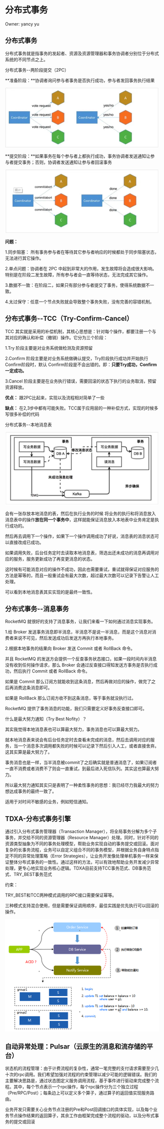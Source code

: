 # 分布式事务

Owner: yancy yu

## **分布式事务**

分布式事务就是指事务的发起者、资源及资源管理器和事务协调者分别位于分布式系统的不同节点之上。

分布式事务--两阶段提交（2PC）

**准备阶段：**协调者询问参与者事务是否执行成功，参与者发回事务执行结果

![Untitled](Untitled%202.jpeg)

**提交阶段：**如果事务在每个参与者上都执行成功，事务协调者发送通知让参与者提交事务；否则，协调者发送通知让参与者回滚事务

![Untitled](Untitled%203.jpeg)

**问题：**

1.同步阻塞： 所有事务参与者在等待其它参与者响应的时候都处于同步阻塞状态，无法进行其它操作。

2.单点问题：协调者在 2PC 中起到非常大的作用，发生故障将会造成很大影响。特别是在阶段二发生故障，所有参与者会一直等待状态，无法完成其它操作。

3.数据不一致：在阶段二，如果只有部分参与者提交了事务，使得系统数据不一致。

4.太过保守：任意一个节点失败就会导致整个事务失败，没有完善的容错机制。

## 分布式事务--TCC（Try-Confirm-Cancel）

TCC 其实就是采用的补偿机制，其核心思想是：针对每个操作，都要注册一个与其对应的确认和补偿（撤销）操作。它分为三个阶段：

1.Try 阶段主要是对业务系统做检测及资源预留

2.Confirm 阶段主要是对业务系统做确认提交，Try阶段执行成功并开始执行 Confirm阶段时，默认 Confirm阶段是不会出错的。即：**只要Try成功，Confirm一定成功。**

3.Cancel 阶段主要是在业务执行错误，需要回滚的状态下执行的业务取消，预留资源释放。

**优点：** 跟2PC比起来，实现以及流程相对简单了一些

**缺点：** 在2,3步中都有可能失败。TCC属于应用层的一种补偿方式，实现的时候多写很多补偿的代码

分布式事务--本地消息表

![Untitled](Untitled%204.jpeg)

会有一张存放本地消息的表，然后在执行业务的时候 将业务的执行和将消息放入消息表中的操作**放在同一个事务中**，这样就能保证消息放入本地表中业务肯定是执行成功的。

然后再去调用下一个操作，如果下一个操作调用成功了好说，消息表的消息状态可以直接改成已成功。

如果调用失败，后台任务定时去读取本地消息表，筛选出还未成功的消息再调用对应的服务，服务更新成功了再变更消息的状态。

这时候有可能消息对应的操作不成功，因此也需要重试，重试就得保证对应服务的方法是幂等的，而且一般重试会有最大次数，超过最大次数可以记录下告警让人工处理。

可以看到本地消息表其实实现的是最终一致性。

## 分布式事务--消息事务

RocketMQ 就很好的支持了消息事务，让我们来看一下如何通过消息实现事务。

1.给 Broker 发送事务消息即半消息，半消息不是说一半消息，而是这个消息对消费者来说不可见，然后发送成功后发送方再执行本地事务。

2.根据本地事务的结果向 Broker 发送 Commit 或者 RollBack 命令。

并且 RocketMQ 的发送方会提供一个反查事务状态接口，如果一段时间内半消息没有收到任何操作请求，那么 Broker 会通过反查接口得知发送方事务是否执行成功，然后执行 Commit 或者 RollBack 命令。

如果是 Commit 那么订阅方就能收到这条消息，然后再做对应的操作，做完了之后再消费这条消息即可。

如果是 RollBack 那么订阅方收不到这条消息，等于事务就没执行过。

RocketMQ 提供了事务消息的功能，我们只需要定义好事务反查接口即可。

什么是最大努力通知（Try Best Nofity）？

其实我觉得本地消息表也可以算最大努力，事务消息也可以算最大努力。

就本地消息表来说会有后台任务定时去查看未完成的消息，然后去调用对应的服务，当一个消息多次调用都失败的时候可以记录下然后引入人工，或者直接舍弃。这其实算是最大努力了。

事务消息也是一样，当半消息被commit了之后确实就是普通消息了，如果订阅者一直不消费或者消费不了则会一直重试，到最后进入死信队列。其实这也算最大努力。

所以最大努力通知其实只是表明了一种柔性事务的思想：我已经尽力我最大的努力想达成事务的最终一致了。

适用于对时间不敏感的业务，例如短信通知。

## TDXA-分布式事务引擎

通过引入分布式事务管理器（Transaction Manager），将全局事务分解为多个子事务，并交给不同的资源管理器（Resource Manager）处理。同时，针对不同的资源类型抽象为不同的事务处理模型，帮助业务实现自动的事务提交或回滚。面对复杂的长事务流程，业务可以自定义组合不同的事务模型，并根据业务自身特点指定不同的异常处理策略（Error Strategies），让业务开发像处理单机事务一样来保证整体分布式事务的一致性。通过这样的方法，可以有效地帮助业务开发减少异常处理，更专心地实现业务核心逻辑。TDXA目前支持TCC事务范式、DB事务范式、TRY_BEST事务范式

约束：

TRY_BEST和TCC两种模式调用的RPC接口需要保证幂等。

三种模式支持混合使用，但是需要保证调用顺序，最佳实践是优先执行可以回滚的操作。

![Untitled](Untitled%2024.png)

## 自动异常处理：Pulsar（云原生的消息和流存储的平台）

状态机的流程管理：由于计费流程的复杂性，通常一笔完整的支付请求需要至少几十次的rpc调用。我们希望加强对流程的约束管理以减少可能的逻辑错误。我们的主要解决思路是，通过状态图定义服务调用流程，基于事件进行驱动来完成整个流程。其中，每个节点表示一个rpc操作，每个rpc操作分为三个独立过程（Pre/RPC/Post）；每条边上可以定义多个算子，通过算子的返回值实现服务路由。

业务开发只需要关心业务节点注册的Pre和Post回调接口的具体实现，以及每个业务节点操作结果的返回算子，其余工作由框架完成整个流程的驱动，以及分布式事务的提交或回滚
